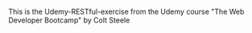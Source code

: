 This is the Udemy-RESTful-exercise from the Udemy course "The Web Developer Bootcamp" by Colt Steele
